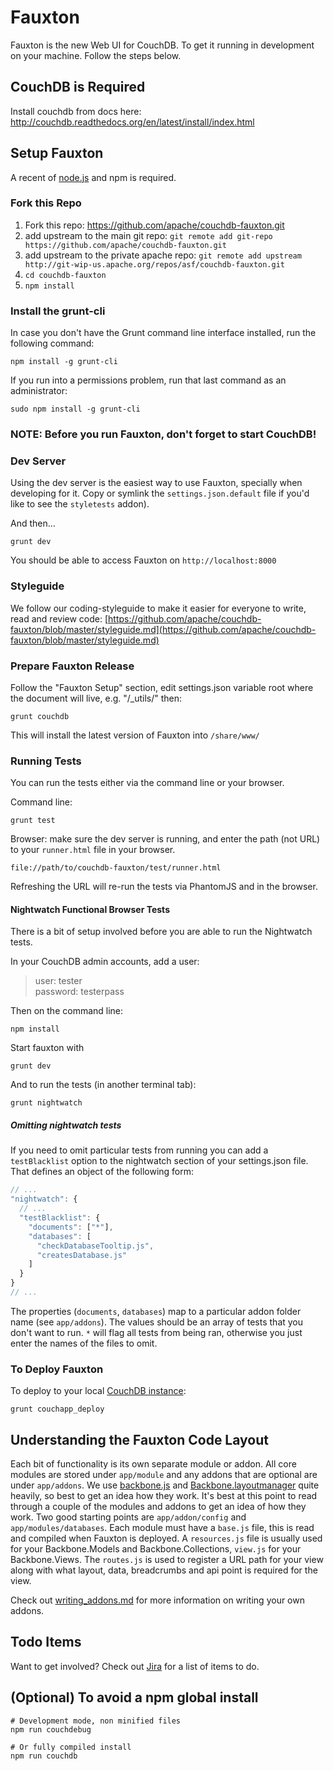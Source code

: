 Fauxton
=======

Fauxton is the new Web UI for CouchDB. To get it running in development on your machine. Follow the steps below.

## CouchDB is Required

Install couchdb from docs here: http://couchdb.readthedocs.org/en/latest/install/index.html

## Setup Fauxton

A recent of [node.js](http://nodejs.org/) and npm is required.

### Fork this Repo

1. Fork this repo: https://github.com/apache/couchdb-fauxton.git
2. add upstream to the main git repo: `git remote add git-repo https://github.com/apache/couchdb-fauxton.git`
3. add upstream to the private apache repo: `git remote add upstream http://git-wip-us.apache.org/repos/asf/couchdb-fauxton.git`
4. `cd couchdb-fauxton`
5. `npm install`


### Install the grunt-cli
In case you don't have the Grunt command line interface installed, run the following command:

    npm install -g grunt-cli

If you run into a permissions problem, run that last command as an administrator:

    sudo npm install -g grunt-cli


### NOTE: Before you run Fauxton, don't forget to start CouchDB!

### Dev Server
Using the dev server is the easiest way to use Fauxton, specially when
developing for it. Copy or symlink the `settings.json.default` file if you'd like to see the `styletests` addon).

And then...

    grunt dev

You should be able to access Fauxton on `http://localhost:8000`

### Styleguide
We follow our coding-styleguide to make it easier for everyone to write, read and review code: [https://github.com/apache/couchdb-fauxton/blob/master/styleguide.md](https://github.com/apache/couchdb-fauxton/blob/master/styleguide.md)

### Prepare Fauxton Release
Follow the "Fauxton Setup" section, edit settings.json variable root where the document will live,
e.g. "/_utils/" then:

    grunt couchdb

This will install the latest version of Fauxton into `/share/www/`

### Running Tests

You can run the tests either via the command line or your browser.

Command line:

    grunt test

Browser: make sure the dev server is running, and enter the path (not URL) to your `runner.html` file in your browser.

    file://path/to/couchdb-fauxton/test/runner.html

Refreshing the URL will re-run the tests via PhantomJS and in the browser.

#### Nightwatch Functional Browser Tests

There is a bit of setup involved before you are able to run the Nightwatch tests.

In your CouchDB admin accounts, add a user:  
    
> user: tester  
password: testerpass  

Then on the command line:  
    
    npm install

Start fauxton with
    
    grunt dev 

And to run the tests (in another terminal tab):
    
    grunt nightwatch

##### Omitting nightwatch tests

If you need to omit particular tests from running you can add a `testBlacklist` option to the nightwatch section of 
your settings.json file. That defines an object of the following form:

```javascript
// ... 
"nightwatch": {
  // ... 
  "testBlacklist": {
    "documents": ["*"],
    "databases": [
      "checkDatabaseTooltip.js",
      "createsDatabase.js"
    ]
  }
}
// ...

```

The properties (`documents`, `databases`) map to a particular addon folder name (see `app/addons`). The values 
should be an array of tests that you don't want to run. `*` will flag all tests from being ran, otherwise you 
just enter the names of the files to omit.


### To Deploy Fauxton

To deploy to your local [CouchDB instance](http://localhost:5984/fauxton/_design/fauxton/index.html):

    grunt couchapp_deploy

## Understanding the Fauxton Code Layout

Each bit of functionality is its own separate module or addon. All core modules are stored under `app/module` and
any addons that are optional are under `app/addons`. We use [backbone.js](http://backbonejs.org/) and
[Backbone.layoutmanager](https://github.com/tbranyen/backbone.layoutmanager) quite heavily, so best to get an
idea how they work. It's best at this point to read through a couple of the modules and addons to get an idea
of how they work. Two good starting points are `app/addon/config` and `app/modules/databases`.
Each module must have a `base.js` file, this is read and compiled when Fauxton is deployed. A `resources.js` file
is usually used for your Backbone.Models and Backbone.Collections, `view.js` for your Backbone.Views.
The `routes.js` is used to register a URL path for your view along with what layout, data, breadcrumbs and api
point is required for the view.

Check out [writing_addons.md](writing_addons.md) for more information on writing your own addons.

## Todo Items

Want to get involved? Check out [Jira](https://issues.apache.org/jira/browse/COUCHDB/component/12320406) for a list
of items to do.

## (Optional) To avoid a npm global install
    # Development mode, non minified files
    npm run couchdebug

    # Or fully compiled install
    npm run couchdb
